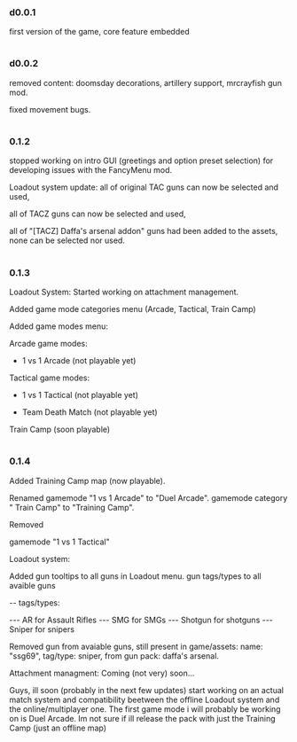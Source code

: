 ### d0.0.1

first version of the game, core feature embedded
#

#
### d0.0.2

removed content: doomsday decorations, artillery support, mrcrayfish gun mod.

fixed movement bugs.
#

#
### 0.1.2

stopped working on intro GUI (greetings and option preset selection) for developing issues with the FancyMenu mod.

Loadout system update: 
all of original TAC guns can now be selected and used, 

all of TACZ guns can now be selected and used,

all of "[TACZ] Daffa's arsenal addon" guns had been added to the assets, none can be selected nor used.
#

#
### 0.1.3

Loadout System: Started working on attachment management.

Added game mode categories menu (Arcade, Tactical, Train Camp)

Added game modes menu:


Arcade game modes:

- 1 vs 1 Arcade (not playable yet)

Tactical game modes:

- 1 vs 1 Tactical (not playable yet)

- Team Death Match (not playable yet)

Train Camp (soon playable)
#

#
### 0.1.4

Added
Training Camp map (now playable).

Renamed
gamemode "1 vs 1 Arcade" to "Duel Arcade".
gamemode category " Train Camp" to "Training Camp".

Removed

gamemode "1 vs 1 Tactical"


Loadout system:

Added
gun tooltips to all guns in Loadout menu.
gun tags/types to all avaible guns

-- tags/types:

--- AR for Assault Rifles
--- SMG for SMGs
--- Shotgun for shotguns
--- Sniper for snipers


Removed
gun from avaiable guns, still present in game/assets: name: "ssg69", tag/type: sniper,    from          gun pack: daffa's arsenal.

Attachment managment: Coming (not very) soon...


Guys, ill soon (probably in the next few updates) start working on an actual match system and compatibility beetween the offline Loadout system and the online/multiplayer one. The first game mode i will probably be working on is Duel Arcade. 
Im not sure if ill release the pack with just the Training Camp (just an offline map)
#

#
